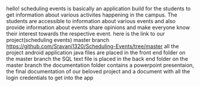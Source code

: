 hello!
scheduling events is basically an application build for the students to get information about various activites happening in the campus. The students are accessible to information about various events and also provide information about events share opinions and make everyone know their interest towards the respective event.
here is the link to our project(scheduling events) master branch https://github.com/Sravani1320/Scheduling-Events/tree/master
all the project android application java files are placed in the front end folder on the master branch
the SQL text file is placed in the back end folder on the master branch
the documentation folder contains a powerpoint presentaion, the final documentation of our beloved project and a document with all the login credentials to get into the app
